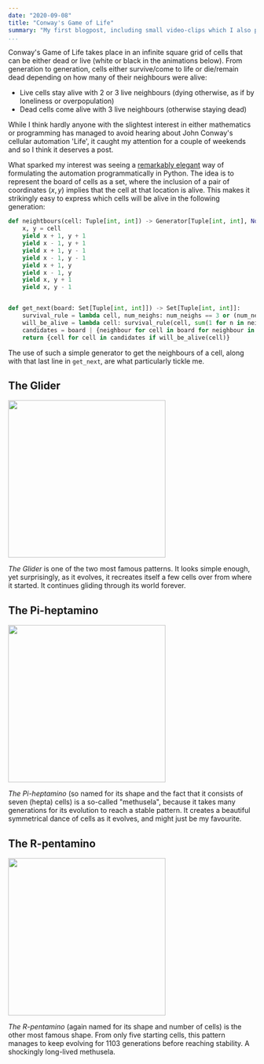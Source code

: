 ```yaml
---
date: "2020-09-08"
title: "Conway's Game of Life"
summary: "My first blogpost, including small video-clips which I also posted on instagram."
...
```



Conway's Game of Life takes place in an infinite square grid of cells that can be either dead or live (white or black in the animations below). From generation to generation, cells either survive/come to life or die/remain dead depending on how many of their neighbours were alive:

- Live cells stay alive with 2 or 3 live neighbours (dying otherwise, as if by loneliness or overpopulation) 
- Dead cells come alive with 3 live neighbours (otherwise staying dead)

While I think hardly anyone with the slightest interest in either mathematics or programming has managed to avoid hearing about John Conway's cellular automation 'Life', it caught my attention for a couple of weekends and so I think it deserves a post.

What sparked my interest was seeing a [remarkably elegant](https://youtu.be/o9pEzgHorH0?t=1038) way of formulating the automation programmatically in Python. The idea is to represent the board of cells as a set, where the inclusion of a pair of coordinates $(x, y)$ implies that the cell at that location is alive. This makes it strikingly easy to express which cells will be alive in the following generation:


```python
def neightbours(cell: Tuple[int, int]) -> Generator[Tuple[int, int], None, None]:
    x, y = cell
    yield x + 1, y + 1
    yield x - 1, y + 1
    yield x + 1, y - 1
    yield x - 1, y - 1
    yield x + 1, y
    yield x - 1, y
    yield x, y + 1
    yield x, y - 1


def get_next(board: Set[Tuple[int, int]]) -> Set[Tuple[int, int]]:
    survival_rule = lambda cell, num_neighs: num_neighs == 3 or (num_neighs == 2 and cell in board)
    will_be_alive = lambda cell: survival_rule(cell, sum(1 for n in neighbours(cell) if n in board))
    candidates = board | {neighbour for cell in board for neighbour in neighbours(cell)}
    return {cell for cell in candidates if will_be_alive(cell)}
```
    
The use of such a simple generator to get the neighbours of a cell, along with that last line in `get_next`, are what particularly tickle me.


## The Glider

<img
    width="320"
    height="320"
    src="2020-09-08/glider.mp4">
</img>

*The Glider* is one of the two most famous patterns. It looks simple enough, yet surprisingly, as it evolves, it recreates itself a few cells over from where it started. It continues gliding through its world forever.


## The Pi-heptamino

<img
    width="320"
    height="320"
    src="2020-09-08/pi.mp4">
</img>

*The Pi-heptamino* (so named for its shape and the fact that it consists of seven (hepta) cells) is a so-called "methusela", because it takes many generations for its evolution to reach a stable pattern. It creates a beautiful symmetrical dance of cells as it evolves, and might just be my favourite.


## The R-pentamino

<img
    width="320"
    height="320"
    src="2020-09-08/r_pent.mp4">
</img>

*The R-pentamino* (again named for its shape and number of cells) is the other most famous shape. From only five starting cells, this pattern manages to keep evolving for 1103 generations before reaching stability. A shockingly long-lived methusela.
